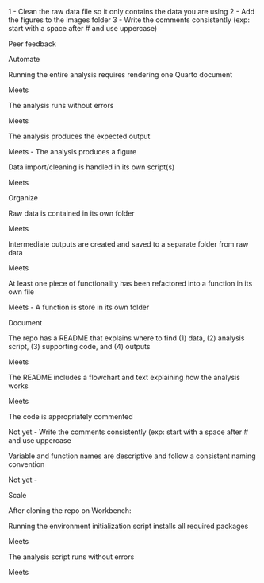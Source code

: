 

1 - Clean the raw data file so it only contains the data you are using
2 - Add the figures to the images folder
3 - Write the comments consistently (exp: start with a space after # and use uppercase)


Peer feedback

Automate

Running the entire analysis requires rendering one Quarto document

Meets

The analysis runs without errors

Meets 

The analysis produces the expected output

Meets - The analysis produces a figure

Data import/cleaning is handled in its own script(s)

Meets

Organize

Raw data is contained in its own folder

Meets 

Intermediate outputs are created and saved to a separate folder from raw data

Meets

At least one piece of functionality has been refactored into a function in its own file

Meets - A function is store in its own folder

Document

The repo has a README that explains where to find (1) data, (2) analysis script, (3) supporting code, and (4) outputs

Meets 

The README includes a flowchart and text explaining how the analysis works

Meets

The code is appropriately commented

Not yet - Write the comments consistently (exp: start with a space after # and use uppercase

Variable and function names are descriptive and follow a consistent naming convention

Not yet - 

Scale

After cloning the repo on Workbench:

Running the environment initialization script installs all required packages

Meets

The analysis script runs without errors

Meets